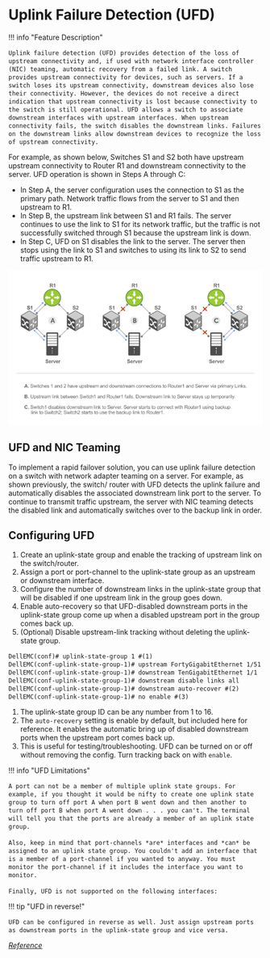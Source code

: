 # Uplink Failure Detection (UFD)

!!! info "Feature Description"

    Uplink failure detection (UFD) provides detection of the loss of upstream connectivity and, if used with network interface controller (NIC) teaming, automatic recovery from a failed link. A switch provides upstream connectivity for devices, such as servers. If a switch loses its upstream connectivity, downstream devices also lose their connectivity. However, the devices do not receive a direct indication that upstream connectivity is lost because connectivity to the switch is still operational. UFD allows a switch to associate downstream interfaces with upstream interfaces. When upstream connectivity fails, the switch disables the downstream links. Failures on the downstream links allow downstream devices to recognize the loss of upstream connectivity.

For example, as shown below, Switches S1 and S2 both have upstream upstream connectivity to Router R1 and downstream connectivity to the server. UFD operation is shown in Steps A through C:

- In Step A, the server configuration uses the connection to S1 as the primary path. Network traffic flows from the server to S1 and then upstream to R1.
- In Step B, the upstream link between S1 and R1 fails. The server continues to use the link to S1 for its network traffic, but the traffic is not successfully switched through S1 because the upstream link is down.
- In Step C, UFD on S1 disables the link to the server. The server then stops using the link to S1 and switches to using its link to S2 to send traffic upstream to R1.

![UFD Example](../../../assets/GUID-CD4322F5-DE8B-4D1C-BFBB-D9B02DAC558F-low.jpg)

## UFD and NIC Teaming

To implement a rapid failover solution, you can use uplink failure detection on a switch with network adapter teaming on a
server. For example, as shown previously, the switch/ router with UFD detects the uplink failure and automatically disables the
associated downstream link port to the server. To continue to transmit traffic upstream, the server with NIC teaming detects
the disabled link and automatically switches over to the backup link in order.

## Configuring UFD

1. Create an uplink-state group and enable the tracking of upstream link on the switch/router.
2. Assign a port or port-channel to the uplink-state group as an upstream or downstream interface.
3. Configure the number of downstream links in the uplink-state group that will be disabled if one upstream link in the group goes down.
4. Enable auto-recovery so that UFD-disabled downstream ports in the uplink-state group come up when a disabled upstream port in the group comes back up.
5. (Optional) Disable upstream-link tracking without deleting the uplink-state group.

```shell
DellEMC(conf)# uplink-state-group 1 #(1)
DellEMC(conf-uplink-state-group-1)# upstream FortyGigabitEthernet 1/51
DellEMC(conf-uplink-state-group-1)# downstream TenGigabitEthernet 1/1
DellEMC(conf-uplink-state-group-1)# downstream disable links all 
DellEMC(conf-uplink-state-group-1)# downstream auto-recover #(2)
DellEMC(conf-uplink-state-group-1)# no enable #(3)
```

1. The uplink-state group ID can be any number from 1 to 16.
2. The `auto-recovery` setting is enable by default, but included here for reference. It enables the automatic bring up of disabled downstream ports when the upstream port comes back up.
3. This is useful for testing/troubleshooting. UFD can be turned on or off without removing the config. Turn tracking back on with `enable`.

!!! info "UFD Limitations"

    A port can not be a member of multiple uplink state groups. For example, if you thought it would be nifty to create one uplink state group to turn off port A when port B went down and then another to turn off port B when port A went down . . . you can't. The terminal will tell you that the ports are already a member of an uplink state group.

    Also, keep in mind that port-channels *are* interfaces and *can* be assigned to an uplink state group. You couldn't add an interface that is a member of a port-channel if you wanted to anyway. You must monitor the port-channel if it includes the interface you want to monitor.

    Finally, UFD is not supported on the following interfaces:

!!! tip "UFD in reverse!"

    UFD can be configured in reverse as well. Just assign upstream ports as downstream ports in the uplink-state group and vice versa.

[*Reference*](https://www.dell.com/support/manuals/en-us/dell-emc-os-9/s4048-on-9.14.2.4-config/configuring-uplink-failure-detection?guid=guid-2aab7b9f-0b01-4061-b9dc-62ab3f302688&lang=en-us)